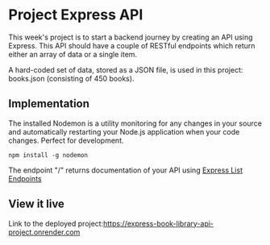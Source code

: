 # Project Express API

This week's project is to start a backend journey by creating an API using Express. This API should have a couple of RESTful endpoints which return either an array of data or a single item.

A hard-coded set of data, stored as a JSON file, is used in this project: books.json (consisting of 450 books).

## Implementation

The installed Nodemon is a utility monitoring for any changes in your source and automatically restarting your Node.js application when your code changes. Perfect for development.

`npm install -g nodemon`

The endpoint "/" returns documentation of your API using [Express List Endpoints](https://www.npmjs.com/package/express-list-endpoints)

## View it live

Link to the deployed project:https://express-book-library-api-project.onrender.com
